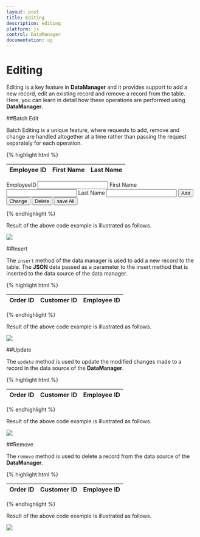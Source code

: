 ```yaml
---
layout: post
title: Editing
description: editing
platform: js
control: DataManager
documentation: ug
---
```


# Editing

Editing is a key feature in **DataManager** and it provides support to add a new record, edit an existing record and remove a record from the table. Here, you can learn in detail how these operations are performed using **DataManager**.

##Batch Edit

Batch Editing is a unique feature, where requests to add, remove and change are handled altogether at a time rather than passing the request separately for each operation.

{% highlight html %}

<div class="datatable">
   <table id="table1" class=" table table-striped table-bordered" style="width:700px">
      <thead>
         <tr>
            <th>Employee ID</th>
            <th>First Name</th>
            <th>Last Name</th>
         </tr>
      </thead>
      <tbody></tbody>
   </table>
</div>
EmployeeID
<input id="EmployeeID" class="e-ejinputtext" type="text" value="" />
First Name
<input id="FirstName" class="e-ejinputtext" type="text" value="" />
Last Name
<input id="LastName" class="e-ejinputtext" type="text" value="" />
<input type="button" value="Add" />
<input type="button" value="Change" />
<input type="button" value="Delete" />
<input type="button" value="save All" />
<script id="template" type="text/x-jsrender">
   <tr>
       <td >{{:EmployeeID}}</td>
       <td>{{:FirstName}}</td>
       <td>{{:LastName}}</td>
   </tr>
</script>
<script type="text/javascript">
   $(function () {
       window.gridData = [
       { FirstName: "john", EmployeeID: 1, LastName: "Paul"},
       { FirstName: "ben", EmployeeID: 2, LastName: "Parker"},
       { FirstName: "andrew", EmployeeID:3, LastName: "Becket"}];
       window.change = function (args) {
           if (args.value) {
               data = window.DataManager.executeLocal(ej.Query().where("EmployeeID", ej.FilterOperators.equal, parseInt(args.value, 10)));
               if (data.length) {
                   $("#EmployeeID")[0].value = data[0]["EmployeeID"];
                   $("#FirstName").val(data[0]["FirstName"]);
                   $("#LastName").val(data[0]["LastName"]);
               }
           }
       }
       $(".e-ejinputtext").val("");
       window.DataManager = ej.DataManager(window.gridData);
       window.changes = { changed: [], added: [], deleted: [] };
       $("#table1").find("tbody").html($("#template").render(window.gridData));
       $("input:button").ejButton({
           click: function (args) {
               if (document.activeElement.value == "Change") {
                   data = window.DataManager.executeLocal(ej.Query().where("EmployeeID", ej.FilterOperators.equal, parseInt($("#EmployeeID").val(), 10)));
                   if (data.length) {
                       data[0].FirstName = $("#FirstName").val();
                       window.changes.changed.push(data);
                   }
               }
               else if (document.activeElement.value == "Add") {
                   window.changes.added.push({
                       EmployeeID: parseInt($("#EmployeeID").val(), 10),
                       FirstName: $("#FirstName").val(),
                       LastName: $("#LastName").val(),
                   });
               }
               else if (document.activeElement.value == "Delete") {
                   data = window.DataManager.executeLocal(ej.Query().where("EmployeeID", ej.FilterOperators.equal, parseInt($("#EmployeeID").val(), 10)));
                   if (data.length)
                       window.changes.deleted.push(data[0]);
               }
               else {
                   window.DataManager.saveChanges(window.changes, "EmployeeID");    $("#table1").find("tbody").empty().html($("#template").render(window.DataManager.dataSource.json));
               }
           }
       });
       });
       
</script>

{% endhighlight %}



Result of the above code example is illustrated as follows.



![]("/js/DataManager/Editing_images/Editing_img1.png") 

##Insert

The `insert` method of the data manager is used to add a new record to the table. The **JSON** data passed as a parameter to the insert method that is inserted to the data source of the data manager.



{% highlight html %}

<div class="datatable">
   <table id="table1" class="table table-striped table-bordered" style="width:700px">
      <thead>
         <tr>
            <th>Order ID</th>
            <th>Customer ID</th>
            <th>Employee ID</th>
         </tr>
      </thead>
      <tbody></tbody>
   </table>
</div>
<script type="text/javascript">
   $(function () {// Document is ready.
       //oData Adaptor with DataManager
       var data = [{ OrderID: 10248, CustomerID: "VINET", EmployeeID: 5 },
       { OrderID: 10249, CustomerID: "AANAR", EmployeeID: 9 },
       { OrderID: 10250, CustomerID: "VICTE", EmployeeID: 2 },
       { OrderID: 10251, CustomerID: "TOMSP", EmployeeID: 7 },
       { OrderID: 10252, CustomerID: "SUPRD", EmployeeID: 6 }];
       var dataManager = ej.DataManager(data);
       var query = ej.Query()
           .from("Orders") 
           .sortBy("OrderID", "descending", false)
       var record = { OrderID: 10253, CustomerID: "STRPQ", EmployeeID: 4};
       dataManager.insert(record)
       var dataSource = dataManager.executeLocal(query) // executing query
                  $("#table1 tbody").html($("#tableTemplate").render(dataSource));
   });
</script>
<script id="tableTemplate" type="text/x-jsrender">
   <tr>
       <td>{{>OrderID}}</td>
       <td>{{>CustomerID}}</td>
       <td>{{>EmployeeID}}</td>
   </tr>
</script>

{% endhighlight %}



Result of the above code example is illustrated as follows.

![]("/js/DataManager/Editing_images/Editing_img2.png") 

##Update

The `update` method is used to update the modified changes made to a record in the data source of the **DataManager**.

{% highlight html %}

<div class="datatable">
   <table id="table1" class="table table-striped table-bordered" style="width:700px">
      <thead>
         <tr>
            <th>Order ID</th>
            <th>Customer ID</th>
            <th>Employee ID</th>
         </tr>
      </thead>
      <tbody></tbody>
   </table>
</div>
<script type="text/javascript">
   var query = ej.Query().sortByDesc("EmployeeID");
   var data = [{ OrderID: 10248, CustomerID: "VINET", EmployeeID: 5 },
       { OrderID: 10249, CustomerID: "AANAR", EmployeeID: 9 },
       { OrderID: 10250, CustomerID: "VICTE", EmployeeID: 2 },
       { OrderID: 10251, CustomerID: "TOMSP", EmployeeID: 7 },
       { OrderID: 10252, CustomerID: "SUPRD", EmployeeID: 6 }];
   var updateData = { OrderID: 10252, CustomerID: "STRQP", EmployeeID: 4 };
   var dataManger = ej.DataManager(data);
   dataManger.update("OrderID", updateData, data);
   $(function () {
       // executing query
       var result = dataManger.executeLocal(query);
       $("#table1 tbody").html($("#tableTemplate").render(result));
   });
</script>
<script id="tableTemplate" type="text/x-jsrender">
   <tr>
       <td>{{>OrderID}}</td>
       <td>{{>CustomerID}}</td>
       <td>{{>EmployeeID}}</td>            
   </tr>
</script>

{% endhighlight %}



Result of the above code example is illustrated as follows.



![]("/js/DataManager/Editing_images/Editing_img3.png") 

##Remove

The `remove` method is used to delete a record from the data source of the **DataManager**.

{% highlight html %}

<div class="datatable">
   <table id="table1" class="table table-striped table-bordered" style="width:700px">
      <thead>
         <tr>
            <th>Order ID</th>
            <th>Customer ID</th>
            <th>Employee ID</th>
         </tr>
      </thead>
      <tbody></tbody>
   </table>
</div>
<script type="text/javascript">
   var query = ej.Query().sortByDesc("EmployeeID");
   var data = [{ OrderID: 10248, CustomerID: "VINET", EmployeeID: 5 },
       { OrderID: 10249, CustomerID: "AANAR", EmployeeID: 9 },
       { OrderID: 10250, CustomerID: "VICTE", EmployeeID: 2 },
       { OrderID: 10251, CustomerID: "TOMSP", EmployeeID: 7 },
       { OrderID: 10252, CustomerID: "SUPRD", EmployeeID: 6 }];
   var dataManger = ej.DataManager(data);
   dataManger.remove("OrderID", 10252, data);
   $(function () {
       // executing query
       var result = dataManger.executeLocal(query);
       $("#table1 tbody").html($("#tableTemplate").render(result));
   });
</script>
<script id="tableTemplate" type="text/x-jsrender">
   <tr>
       <td>{{>OrderID}}</td>
       <td>{{>CustomerID}}</td>
       <td>{{>EmployeeID}}</td>            
   </tr>
</script>

{% endhighlight %}



Result of the above code example is illustrated as follows.

![]("/js/DataManager/Editing_images/Editing_img4.png") 

